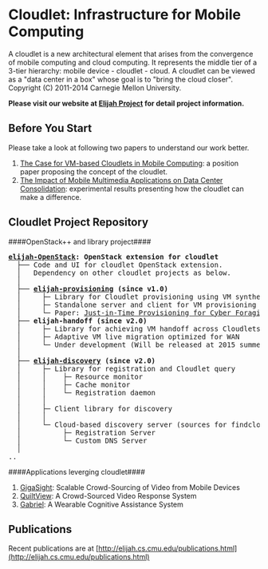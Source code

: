 Cloudlet: Infrastructure for Mobile Computing
========================================================

A cloudlet is a new architectural element that arises from the convergence of
mobile computing and cloud computing. It represents the middle tier of a
3-tier hierarchy:  mobile device - cloudlet - cloud.   A cloudlet can be
viewed as a "data center in a box" whose  goal is to "bring the cloud closer".  
Copyright (C) 2011-2014 Carnegie Mellon University.

**Please visit our website at [Elijah Project](http://elijah.cs.cmu.edu/) for detail project information.**



Before You Start
--------------------------
Please take a look at following two papers to understand our work better.  

1. [The Case for VM-based Cloudlets in Mobile
   Computing](http://www.cs.cmu.edu/~satya/docdir/satya-ieeepvc-cloudlets-2009.pdf):
   a position paper proposing the concept of the cloudlet.
2. [The Impact of Mobile Multimedia Applications on Data Center
   Consolidation](http://www.cs.cmu.edu/~satya/docdir/ha-ic2e2013.pdf):
   experimental results presenting how the cloudlet can make a difference.



Cloudlet Project Repository
--------------------------
####OpenStack++ and library project####
<pre>
<b><a href=https://github.com/cmusatyalab/elijah-openstack target="_blank">elijah-OpenStack</a>: OpenStack extension for cloudlet</b>
  ├── Code and UI for cloudlet OpenStack extension.
  │   Dependency on other cloudlet projects as below.
  │
  ├── <b><a href=https://github.com/cmusatyalab/elijah-provisioning target="_blank">elijah-provisioning</a> (since v1.0)</b>
  │     ├─ Library for Cloudlet provisioning using VM synthesis
  │     ├─ Standalone server and client for VM provisioning
  │     └─ Paper: <a href=http://www.cs.cmu.edu/~satya/docdir/ha-mobisys-vmsynthesis-2013.pdf target="_blank">Just-in-Time Provisioning for Cyber Foraging </a>
  ├── <b>elijah-handoff (since v2.0)</b>
  │     ├─ Library for achieving VM handoff across Cloudlets
  │     ├─ Adaptive VM live migration optimized for WAN
  │     └─ Under development (Will be released at 2015 summer).
  │
  ├── <b><a href=https://github.com/cmusatyalab/elijah-discovery-basic target="_blank">elijah-discovery</a> (since v2.0)</b>
  │     ├─ Library for registration and Cloudlet query  
  │     │    ├─ Resource monitor
  │     │    ├─ Cache monitor
  │     │    └─ Registration daemon
  │     │
  │     ├─ Client library for discovery
  │     │
  │     └─ Cloud-based discovery server (sources for findcloudlet.org)
  │          ├─ Registration Server
  │          └─ Custom DNS Server
  │
..
</pre>  

####Applications leverging cloudlet####
1. [GigaSight](https://github.com/cmusatyalab/GigaSight): Scalable Crowd-Sourcing of Video from Mobile Devices
2. [QuiltView](https://github.com/cmusatyalab/quiltview): A Crowd-Sourced Video Response System
3. [Gabriel](https://github.com/cmusatyalab/gabriel): A Wearable Cognitive Assistance System



Publications
--------------------------

Recent publications are at [http://elijah.cs.cmu.edu/publications.html](http://elijah.cs.cmu.edu/publications.html)

